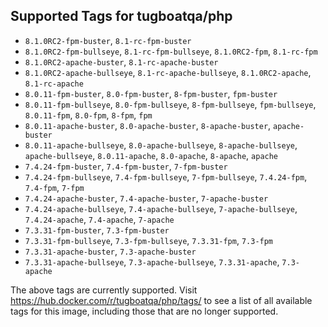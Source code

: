 ## Supported Tags for tugboatqa/php

* `8.1.0RC2-fpm-buster`, `8.1-rc-fpm-buster`
* `8.1.0RC2-fpm-bullseye`, `8.1-rc-fpm-bullseye`, `8.1.0RC2-fpm`, `8.1-rc-fpm`
* `8.1.0RC2-apache-buster`, `8.1-rc-apache-buster`
* `8.1.0RC2-apache-bullseye`, `8.1-rc-apache-bullseye`, `8.1.0RC2-apache`, `8.1-rc-apache`
* `8.0.11-fpm-buster`, `8.0-fpm-buster`, `8-fpm-buster`, `fpm-buster`
* `8.0.11-fpm-bullseye`, `8.0-fpm-bullseye`, `8-fpm-bullseye`, `fpm-bullseye`, `8.0.11-fpm`, `8.0-fpm`, `8-fpm`, `fpm`
* `8.0.11-apache-buster`, `8.0-apache-buster`, `8-apache-buster`, `apache-buster`
* `8.0.11-apache-bullseye`, `8.0-apache-bullseye`, `8-apache-bullseye`, `apache-bullseye`, `8.0.11-apache`, `8.0-apache`, `8-apache`, `apache`
* `7.4.24-fpm-buster`, `7.4-fpm-buster`, `7-fpm-buster`
* `7.4.24-fpm-bullseye`, `7.4-fpm-bullseye`, `7-fpm-bullseye`, `7.4.24-fpm`, `7.4-fpm`, `7-fpm`
* `7.4.24-apache-buster`, `7.4-apache-buster`, `7-apache-buster`
* `7.4.24-apache-bullseye`, `7.4-apache-bullseye`, `7-apache-bullseye`, `7.4.24-apache`, `7.4-apache`, `7-apache`
* `7.3.31-fpm-buster`, `7.3-fpm-buster`
* `7.3.31-fpm-bullseye`, `7.3-fpm-bullseye`, `7.3.31-fpm`, `7.3-fpm`
* `7.3.31-apache-buster`, `7.3-apache-buster`
* `7.3.31-apache-bullseye`, `7.3-apache-bullseye`, `7.3.31-apache`, `7.3-apache`

The above tags are currently supported. Visit https://hub.docker.com/r/tugboatqa/php/tags/ to see a list of all available tags for this image, including those that are no longer supported.
